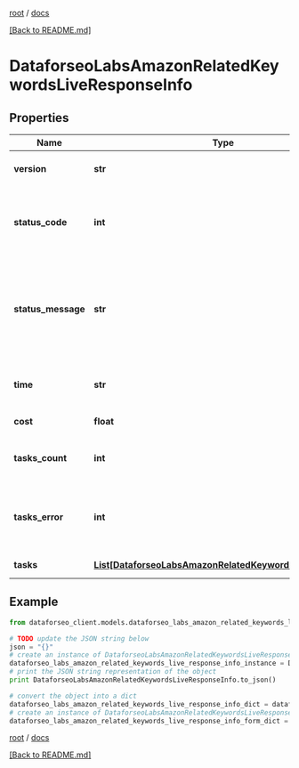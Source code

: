 [root](./../ "root") / [docs](./ "docs")

[[Back to README.md]](./../README.md "[Back to README.md]")

# DataforseoLabsAmazonRelatedKeywordsLiveResponseInfo

## Properties

Name | Type | Description | Notes
------------ | ------------- | ------------- | -------------
**version** | **str** | the current version of the API | [optional]
**status_code** | **int** | general status code you can find the full list of the response codes here | [optional]
**status_message** | **str** | general informational message you can find the full list of general informational messages here | [optional]
**time** | **str** | total execution time, seconds | [optional]
**cost** | **float** | total tasks cost, USD | [optional]
**tasks_count** | **int** | the number of tasks in the tasks array | [optional]
**tasks_error** | **int** | the number of tasks in the tasks array returned with an error | [optional]
**tasks** | [**List[DataforseoLabsAmazonRelatedKeywordsLiveTaskInfo]**](DataforseoLabsAmazonRelatedKeywordsLiveTaskInfo.md) | array of tasks | [optional]

## Example

```python
from dataforseo_client.models.dataforseo_labs_amazon_related_keywords_live_response_info import DataforseoLabsAmazonRelatedKeywordsLiveResponseInfo

# TODO update the JSON string below
json = "{}"
# create an instance of DataforseoLabsAmazonRelatedKeywordsLiveResponseInfo from a JSON string
dataforseo_labs_amazon_related_keywords_live_response_info_instance = DataforseoLabsAmazonRelatedKeywordsLiveResponseInfo.from_json(json)
# print the JSON string representation of the object
print DataforseoLabsAmazonRelatedKeywordsLiveResponseInfo.to_json()

# convert the object into a dict
dataforseo_labs_amazon_related_keywords_live_response_info_dict = dataforseo_labs_amazon_related_keywords_live_response_info_instance.to_dict()
# create an instance of DataforseoLabsAmazonRelatedKeywordsLiveResponseInfo from a dict
dataforseo_labs_amazon_related_keywords_live_response_info_form_dict = dataforseo_labs_amazon_related_keywords_live_response_info.from_dict(dataforseo_labs_amazon_related_keywords_live_response_info_dict)
```

  

[root](./../ "root") / [docs](./ "docs")

[[Back to README.md]](./../README.md "[Back to README.md]")